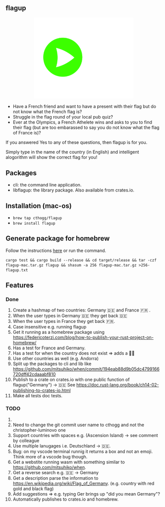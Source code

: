## flagup

<p align="center">
<img src="https://raw.githubusercontent.com/cthogg/flagup/main/logo.svg" width=320>
</p>

- Have a French friend and want to have a present with their flag but do not know what the French flag is?
- Struggle in the flag round of your local pub quiz?
- Ever at the Olympics, a French Athelete wins and asks to you to find their flag (but are too embarassed to say you do not know what the flag of France is)?

If you answered Yes to any of these questions, then flagup is for you.

Simply type in the name of the country (in English) and intelligent alogorithm will show the correct flag for you!

## Packages

- cli: the command line application.
- libflagup: the library package. Also available from crates.io.

## Installation (mac-os)

- `brew tap cthogg/flagup`
- `brew install flagup`

## Generate package for homebrew

Follow the instructions [here](https://federicoterzi.com/blog/how-to-publish-your-rust-project-on-homebrew/) or run the command.

```
cargo test && cargo build --release && cd target/release && tar -czf flagup-mac.tar.gz flagup && shasum -a 256 flagup-mac.tar.gz >256-flagup.txt
```

## Features

### Done

1. Create a hashmap of two countries: Germany 🇩🇪 and France 🇫🇷 .
1. When the user types in Germany 🇩🇪 they get back 🇩🇪
1. When the user types in France they get back 🇫🇷.
1. Case insensitive e.g. running flagup
1. Get it running as a homebrew package using https://federicoterzi.com/blog/how-to-publish-your-rust-project-on-homebrew/
1. Has a test for France and Germany.
1. Has a test for when the country does not exist => adds a 🤷‍♂️
1. Use other countries as well (e.g. Andorra)
1. Split up the packages to cli and lib like https://github.com/mitsuhiko/when/commit/194eab88d9b05dc4799166720dff42cdaaabf810
1. Publish to a crate on crates.io with one public function of flagup("Germany") -> 🇩🇪 See https://doc.rust-lang.org/book/ch14-02-publishing-to-crates-io.html
1. Make all tests doc tests.

### TODO

1.
1. Need to change the git commit user name to cthogg and not the christopher-luminovo one
1. Support countries with spaces e.g. (Ascension Island) -> see comment by colleague
1. Use multiple lanugages i.e. Deutschland -> 🇩🇪.
1. Bug: on my vscode terminal runnig it returns a box and not an emoji. Think more of a vscode bug though.
1. Get a webstite running wasm with something similar to https://github.com/mitsuhiko/when.
1. Get a reverse search e.g. 🇩🇪 -> Germany
1. Get a description parse the information to https://en.wikipedia.org/wiki/Flag_of_Germany. (e.g. country with red gold and black flag)
1. Add suggestions => e.g. typing Ger brings up "did you mean Germany"?
1. Automatically publishes to crates.io and homebrew.
